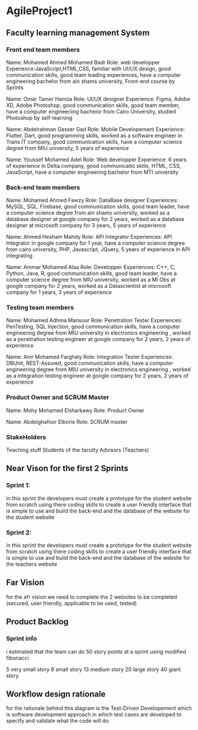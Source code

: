 # AgileProject1
## Faculty learning management System 
### Front end team members
Name: Mohamed Ahmed Mohamed Badr
Role: web developper 
Experience:JavaScript,HTML,CSS, familiar with UI/UX design, good communication skills, good team leading experiences, have a computer engineering bachelor from ain shams university, Front-end course by Sprints 

Name: Omar Tamer Hamza 
Role: UI/UX designer 
Experience: Figma, Adobe XD, Adobe Photoshop, good communication skills, good team member, have a computer engineeriing bachelor from Cairo University, studied Photoshop by self-learning

Name: Abdelrahman Gasser Gad
Role: Mobile Developement
Experience: Flutter, Dart, good programming skills, worked as a software engineer in Trans IT company, good communication skills, have a computer science degree from MIU university, 5 years of experience 

Name: Youssef Mohamed Adel 
Role: Web developper 
Experience: 6 years of experience in Delta company, good communicatio skills, HTML, CSS, JavaScript, have a computer engineering bachelor from MTI university

### Back-end team members 
Name: Mohamed Ahmed Fawzy 
Role: DataBase designer 
Experiences: MySQL, SQL, Firebase, good communication skills, good team leader, have a computer science degree from ain shams university, worked as a database designer at google company for 2 years, worked as a database designer at microsoft company for 3 years, 5 years of experience 

Name: Ahmed Hesham Mahdy 
Role:  API Integrator
Experiences: API Integrator in google company for 1 year, have a computer science degree from cairo university, PHP, Javascript, JQuery, 5 years of experience in API integrating

Name: Ammar Mohamed Alaa 
Role: Developper 
Experiences: C++, C, Python, Java, R, good communication skills, good team leader, have a computer science degree from MIU university, worked as a Ml Obs at google company for 2 years, worked as a Datascientist at microsoft company for 1 years, 3 years of experience

### Testing team members 
Name: Mohamed Adhma Mansour 
Role: Penetration Tester
Experiences: PenTesting, SQL Injection, good communication skills, have a computer engineering degree from MIU university in electronics engineering , worked as a penetration testing engineer at google company for 2 years, 2 years of experience

Name: Amr Mohamed Farghaly 
Role: Integration Tester 
Experiences: DBUnit, REST-Assured, good communication skills, have a computer engineering degree from MIU university in electronics engineering , worked as a integration testing engineer at google company for 2 years, 2 years of experience

### Product Owner and SCRUM Master
Name: Mohy Mohamed Elsharkawy
Role: Product Owner

Name: Abdelghafoor Elborie
Role: SCRUM master

### StakeHolders
Teaching stuff
Students of the faculty
Advisors (Teachers)

## Near Vison for the first 2 Sprints
### Sprint 1:

in this sprint the developers must create a prototype for the student website from scratch using there coding skills to create a user friendly interface that is simple to use and build the back-end and the database of the website for the student website

### Sprint 2:

in this sprint the developers must create a prototype for the student website from scratch using there coding skills to create a user friendly interface that is simple to use and build the back-end and the database of the website for the teachers website

## Far Vision 

for the afr vision we need to complete the 2 websites to be completed (secured, user friendly, applicable to be used, tested)

## Product Backlog 
### Sprint info

i estimated that the team can do 50 story points at a sprint using modified fibonacci

5 very small story 
8 small story
13 medium story 
20 large story 
40 giant story 

## Workflow design rationale 

for the rationale behind this diagram is the Test-Driven Developement which is software development approach in which test cases are developed to specify and validate what the code will do. 






